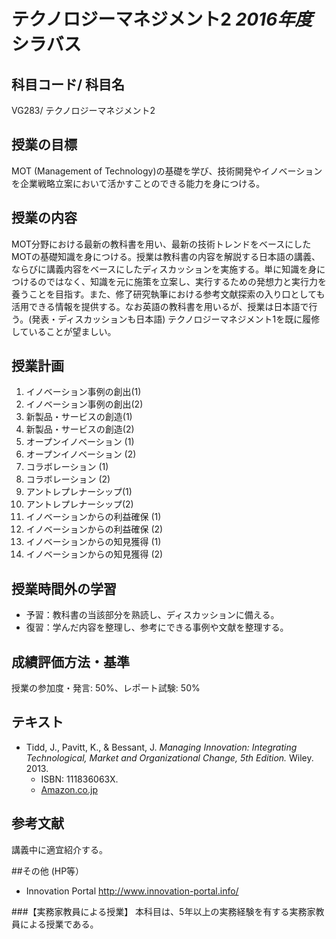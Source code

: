 # テクノロジーマネジメント2  _2016年度_ シラバス

## 科目コード/ 科目名
VG283/ テクノロジーマネジメント2

## 授業の目標
MOT (Management of Technology)の基礎を学び、技術開発やイノベーションを企業戦略立案において活かすことのできる能力を身につける。

## 授業の内容
MOT分野における最新の教科書を用い、最新の技術トレンドをベースにしたMOTの基礎知識を身につける。授業は教科書の内容を解説する日本語の講義、ならびに講義内容をベースにしたディスカッションを実施する。単に知識を身につけるのではなく、知識を元に施策を立案し、実行するための発想力と実行力を養うことを目指す。また、修了研究執筆における参考文献探索の入り口としても活用できる情報を提供する。なお英語の教科書を用いるが、授業は日本語で行う。(発表・ディスカッションも日本語) テクノロジーマネジメント1を既に履修していることが望ましい。

## 授業計画
1. イノベーション事例の創出(1)
2. イノベーション事例の創出(2)
3. 新製品・サービスの創造(1)
4. 新製品・サービスの創造(2)
5. オープンイノベーション (1)
6. オープンイノベーション (2)
7. コラボレーション (1)
8. コラボレーション (2)
9. アントレプレナーシップ(1)
10. アントレプレナーシップ(2)
11. イノベーションからの利益確保 (1)
12. イノベーションからの利益確保 (2)
13. イノベーションからの知見獲得 (1)
14. イノベーションからの知見獲得 (2)

## 授業時間外の学習
- 予習：教科書の当該部分を熟読し、ディスカッションに備える。
- 復習：学んだ内容を整理し、参考にできる事例や文献を整理する。

## 成績評価方法・基準
授業の参加度・発言: 50%、レポート試験: 50%

## テキスト
- Tidd, J., Pavitt, K., & Bessant, J.  _Managing Innovation: Integrating Technological, Market and Organizational Change, 5th Edition._ Wiley. 2013.
  - ISBN: 111836063X.
  - [Amazon.co.jp](http://www.amazon.co.jp/dp/111836063X/)

## 参考文献
講義中に適宜紹介する。

##その他 (HP等）
- Innovation Portal http://www.innovation-portal.info/

###【実務家教員による授業】
本科目は、5年以上の実務経験を有する実務家教員による授業である。
